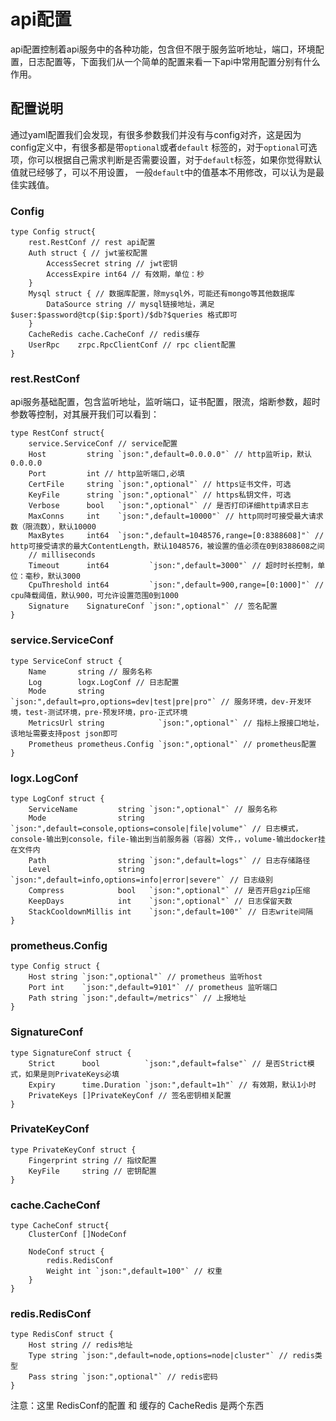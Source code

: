 # api配置
api配置控制着api服务中的各种功能，包含但不限于服务监听地址，端口，环境配置，日志配置等，下面我们从一个简单的配置来看一下api中常用配置分别有什么作用。

## 配置说明
通过yaml配置我们会发现，有很多参数我们并没有与config对齐，这是因为config定义中，有很多都是带`optional`或者`default`
标签的，对于`optional`可选项，你可以根据自己需求判断是否需要设置，对于`default`标签，如果你觉得默认值就已经够了，可以不用设置，
一般`default`中的值基本不用修改，可以认为是最佳实践值。

### Config

```
type Config struct{
    rest.RestConf // rest api配置
    Auth struct { // jwt鉴权配置
        AccessSecret string // jwt密钥
        AccessExpire int64 // 有效期，单位：秒
    }
    Mysql struct { // 数据库配置，除mysql外，可能还有mongo等其他数据库
        DataSource string // mysql链接地址，满足 $user:$password@tcp($ip:$port)/$db?$queries 格式即可
    }
    CacheRedis cache.CacheConf // redis缓存
    UserRpc    zrpc.RpcClientConf // rpc client配置
}    
```

### rest.RestConf
api服务基础配置，包含监听地址，监听端口，证书配置，限流，熔断参数，超时参数等控制，对其展开我们可以看到：
```
type RestConf struct{
    service.ServiceConf // service配置
    Host         string `json:",default=0.0.0.0"` // http监听ip，默认0.0.0.0
    Port         int // http监听端口,必填
    CertFile     string `json:",optional"` // https证书文件，可选
    KeyFile      string `json:",optional"` // https私钥文件，可选 
    Verbose      bool   `json:",optional"` // 是否打印详细http请求日志
    MaxConns     int    `json:",default=10000"` // http同时可接受最大请求数（限流数），默认10000
    MaxBytes     int64  `json:",default=1048576,range=[0:8388608]"` // http可接受请求的最大ContentLength，默认1048576，被设置的值必须在0到8388608之间
    // milliseconds
    Timeout      int64         `json:",default=3000"` // 超时时长控制，单位：毫秒，默认3000
    CpuThreshold int64         `json:",default=900,range=[0:1000]"` // cpu降载阈值，默认900，可允许设置范围0到1000
    Signature    SignatureConf `json:",optional"` // 签名配置
}
```

### service.ServiceConf
```
type ServiceConf struct {
    Name       string // 服务名称
    Log        logx.LogConf // 日志配置
    Mode       string            `json:",default=pro,options=dev|test|pre|pro"` // 服务环境，dev-开发环境，test-测试环境，pre-预发环境，pro-正式环境
    MetricsUrl string            `json:",optional"` // 指标上报接口地址，该地址需要支持post json即可
    Prometheus prometheus.Config `json:",optional"` // prometheus配置
}
```

### logx.LogConf
```
type LogConf struct {
	ServiceName         string `json:",optional"` // 服务名称
	Mode                string `json:",default=console,options=console|file|volume"` // 日志模式，console-输出到console，file-输出到当前服务器（容器）文件，，volume-输出docker挂在文件内
	Path                string `json:",default=logs"` // 日志存储路径
	Level               string `json:",default=info,options=info|error|severe"` // 日志级别
	Compress            bool   `json:",optional"` // 是否开启gzip压缩
	KeepDays            int    `json:",optional"` // 日志保留天数
	StackCooldownMillis int    `json:",default=100"` // 日志write间隔
}
```

### prometheus.Config
```
type Config struct {
	Host string `json:",optional"` // prometheus 监听host
	Port int    `json:",default=9101"` // prometheus 监听端口
	Path string `json:",default=/metrics"` // 上报地址
}
```

### SignatureConf
```
type SignatureConf struct {
    Strict      bool          `json:",default=false"` // 是否Strict模式，如果是则PrivateKeys必填
    Expiry      time.Duration `json:",default=1h"` // 有效期，默认1小时
    PrivateKeys []PrivateKeyConf // 签名密钥相关配置
}
```

### PrivateKeyConf
```
type PrivateKeyConf struct {
    Fingerprint string // 指纹配置
    KeyFile     string // 密钥配置
}
```

### cache.CacheConf
```
type CacheConf struct{
    ClusterConf []NodeConf
    
    NodeConf struct {
        redis.RedisConf
        Weight int `json:",default=100"` // 权重
    }
}
```

### redis.RedisConf
```
type RedisConf struct {
    Host string // redis地址
    Type string `json:",default=node,options=node|cluster"` // redis类型
    Pass string `json:",optional"` // redis密码
}
```
注意：这里 RedisConf的配置 和 缓存的 CacheRedis 是两个东西
